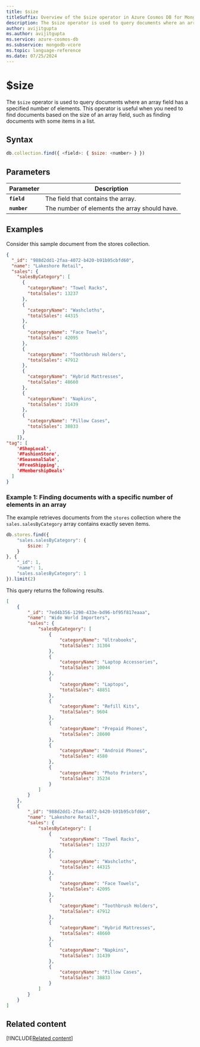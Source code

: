 ```yaml
---
title: $size
titleSuffix: Overview of the $size operator in Azure Cosmos DB for MongoDB (vCore)
description: The $size operator is used to query documents where an array field has a specified number of elements.
author: avijitgupta
ms.author: avijitgupta
ms.service: azure-cosmos-db
ms.subservice: mongodb-vcore
ms.topic: language-reference
ms.date: 07/25/2024
---
```


# $size

The `$size` operator is used to query documents where an array field has a specified number of elements. This operator is useful when you need to find documents based on the size of an array field, such as finding documents with some items in a list.

## Syntax

```javascript
db.collection.find({ <field>: { $size: <number> } })
```

## Parameters

| Parameter | Description |
| --- | --- |
| **`field`** | The field that contains the array. |
| **`number`** | The number of elements the array should have. |

## Examples

Consider this sample document from the stores collection.

```json
{
  "_id": "988d2dd1-2faa-4072-b420-b91b95cbfd60",
  "name": "Lakeshore Retail",
  "sales": {
    "salesByCategory": [
      {
        "categoryName": "Towel Racks",
        "totalSales": 13237
      },
      {
        "categoryName": "Washcloths",
        "totalSales": 44315
      },
      {
        "categoryName": "Face Towels",
        "totalSales": 42095
      },
      {
        "categoryName": "Toothbrush Holders",
        "totalSales": 47912
      },
      {
        "categoryName": "Hybrid Mattresses",
        "totalSales": 48660
      },
      {
        "categoryName": "Napkins",
        "totalSales": 31439
      },
      {
        "categoryName": "Pillow Cases",
        "totalSales": 38833
      }
    ]},
"tag": [
    '#ShopLocal',
    '#FashionStore',
    '#SeasonalSale',
    '#FreeShipping',
    '#MembershipDeals'
  ]
}
```

### Example 1: Finding documents with a specific number of elements in an array

The example retrieves documents from the `stores` collection where the `sales.salesByCategory` array contains exactly seven items.

```javascript
db.stores.find({
    "sales.salesByCategory": {
        $size: 7
    }
}, {
    "_id": 1,
    "name": 1,
    "sales.salesByCategory": 1
}).limit(2)
```

This query returns the following results.

```json
[
    {
        "_id": "7ed4b356-1290-433e-bd96-bf95f817eaaa",
        "name": "Wide World Importers",
        "sales": {
            "salesByCategory": [
                {
                    "categoryName": "Ultrabooks",
                    "totalSales": 31304
                },
                {
                    "categoryName": "Laptop Accessories",
                    "totalSales": 10044
                },
                {
                    "categoryName": "Laptops",
                    "totalSales": 48851
                },
                {
                    "categoryName": "Refill Kits",
                    "totalSales": 9604
                },
                {
                    "categoryName": "Prepaid Phones",
                    "totalSales": 28600
                },
                {
                    "categoryName": "Android Phones",
                    "totalSales": 4580
                },
                {
                    "categoryName": "Photo Printers",
                    "totalSales": 35234
                }
            ]
        }
    },
    {
        "_id": "988d2dd1-2faa-4072-b420-b91b95cbfd60",
        "name": "Lakeshore Retail",
        "sales": {
            "salesByCategory": [
                {
                    "categoryName": "Towel Racks",
                    "totalSales": 13237
                },
                {
                    "categoryName": "Washcloths",
                    "totalSales": 44315
                },
                {
                    "categoryName": "Face Towels",
                    "totalSales": 42095
                },
                {
                    "categoryName": "Toothbrush Holders",
                    "totalSales": 47912
                },
                {
                    "categoryName": "Hybrid Mattresses",
                    "totalSales": 48660
                },
                {
                    "categoryName": "Napkins",
                    "totalSales": 31439
                },
                {
                    "categoryName": "Pillow Cases",
                    "totalSales": 38833
                }
            ]
        }
    }
]
```

## Related content

[!INCLUDE[Related content](../includes/related-content.md)]
